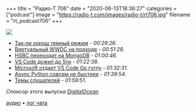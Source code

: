 +++
title = "Радио-Т 706"
date = "2020-06-13T18:36:27"
categories = ["podcast"]
image = "https://radio-t.com/images/radio-t/rt706.jpg"
filename = "rt_podcast706"
+++

![](https://radio-t.com/images/radio-t/rt706.jpg)

- [Так-ли хорош темный режим](https://kevq.uk/is-dark-mode-such-a-good-idea/) - *00:29:26*.
- [Виртуальный WWDC на подходе](https://mashable.com/article/apple-wwdc-2020-schedule/?europe=true) - *00:51:28*.
- [HSBC переходит на MongoDB](https://diginomica.com/hsbc-moves-65-relational-databases-one-global-mongodb-database) - *01:00:46*.
- [VS Code дожил до 5ти](https://www.zdnet.com/article/microsoft-vs-code-turns-5-how-github-open-source-google-made-it-a-hit-reveals-creator/) - *01:22:38*.
- [Microsoft отдает VS Code Go гуглу](https://www.zdnet.com/article/programming-language-go-microsoft-hands-vs-code-go-extension-to-googles-go-team/) - *01:32:31*.
- [Async Python совсем не быстрее](http://calpaterson.com/async-python-is-not-faster.html) - *01:39:54*.
- [Темы слушателей](https://radio-t.com/p/2020/06/09/prep-706/) - *01:59:51*.

*Спонсор этого выпуска [DigitalOcean](https://www.digitalocean.com)*


[аудио](https://cdn.radio-t.com/rt_podcast706.mp3) • [лог чата](https://chat.radio-t.com/logs/radio-t-706.html)
<audio src="https://cdn.radio-t.com/rt_podcast706.mp3" preload="none"></audio>
